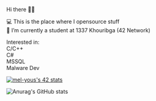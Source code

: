 Hi there 🙋‍♂️

💻 This is the place where I opensource stuff\
🔭 I’m currently a student at 1337 Khouribga (42 Network)

Interested in:\
C/C++\
C#\
MSSQL\
Malware Dev

[![mel-yous's 42 stats](https://badge.mediaplus.ma/levi/mel-yous)](https://github.com/oakoudad/badge42)

![Anurag's GitHub stats](https://github-readme-stats.vercel.app/api?username=SimoRedDevil&theme=onedark&show_icons=true)
